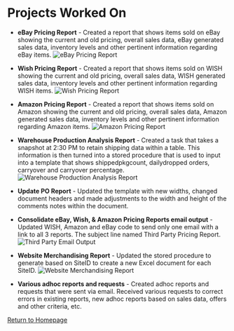 # Projects Worked On

- **eBay Pricing Report** - Created a report that shows items sold on eBay showing the current and old pricing, overall sales data, eBay generated sales data, inventory levels and other pertinent information regarding eBay items.
![eBay Pricing Report](https://kj04511.github.io/ebayp.PNG)

- **Wish Pricing Report** - Created a report that shows items sold on WISH showing the current and old pricing, overall sales data, WISH generated sales data, inventory levels and other pertinent information regarding WISH items.
![Wish Pricing Report](https://kj04511.github.io/Wishp.PNG)

- **Amazon Pricing Report** - Created a report that shows items sold on Amazon showing the current and old pricing, overall sales data, Amazon generated sales data, inventory levels and other pertinent information regarding Amazon items.
![Amazon Pricing Report](https://kj04511.github.io/Amazonp.PNG)

- **Warehouse Production Analysis Report** - Created a task that takes a snapshot at 2:30 PM to retain shipping data within a table. This information is then turned into a stored procedure that is used to input into a template that shows shippedpkgcount, dailydropped orders, carryover and carryover percentage. 
![Warehouse Production Analysis Report](https://kj04511.github.io/Warehousep.PNG)

- **Update PO Report** - Updated the template with new widths, changed document headers and made adjustments to the width and height of the comments notes within the document. 

- **Consolidate eBay, Wish, & Amazon Pricing Reports email output** - Updated WISH, Amazon and eBay code to send only one email with a link to all 3 reports. The subject line named Third Party Pricing Report.
![Third Party Email Output](https://kj04511.github.io/ThirdPartyEmail.PNG)

- **Website Merchandising Report** - Updated the stored procedure to generate based on SiteID to create a new Excel document for each SiteID.
![Website Merchandising Report](https://kj04511.github.io/Wmrfile.PNG)

- **Various adhoc reports and requests** - Created adhoc reports and requests that were sent via email. Received various requests to correct errors in existing reports, new adhoc reports based on sales data, offers and other criteria, etc. 



[Return to Homepage](https://kj04511.github.io/)
